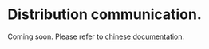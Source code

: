 # Distribution communication.

Coming soon. Please refer to [chinese documentation](https://mmengine.readthedocs.io/zh_CN/latest/advanced_tutorials/data_element.html).

